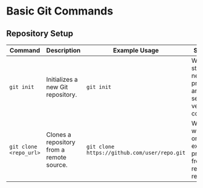 # Basic Git Commands

## Repository Setup

| Command | Description | Example Usage | Scenario |
|---------|-------------|---------------|----------|
| `git init` | Initializes a new Git repository. | `git init` | When starting a new project and setting up version control. |
| `git clone <repo_url>` | Clones a repository from a remote source. | `git clone https://github.com/user/repo.git` | When working on an existing project from a remote repository. |
